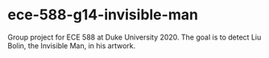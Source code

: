 # ece-588-g14-invisible-man
Group project for ECE 588 at Duke University 2020. The goal is to detect Liu Bolin, the Invisible Man, in his artwork.
